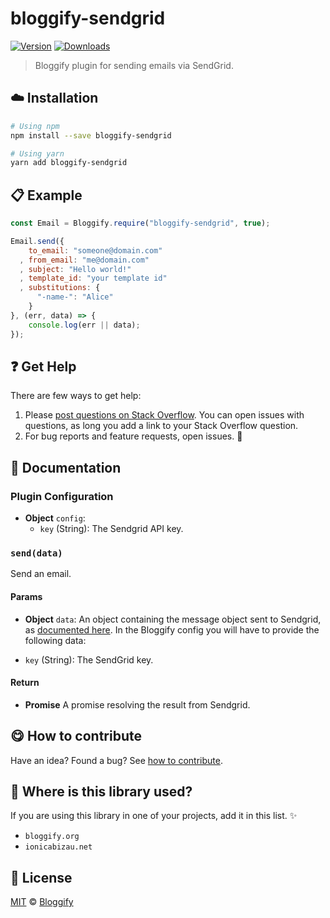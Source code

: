 <!-- Please do not edit this file. Edit the `blah` field in the `package.json` instead. If in doubt, open an issue. -->


















# bloggify-sendgrid

 [![Version](https://img.shields.io/npm/v/bloggify-sendgrid.svg)](https://www.npmjs.com/package/bloggify-sendgrid) [![Downloads](https://img.shields.io/npm/dt/bloggify-sendgrid.svg)](https://www.npmjs.com/package/bloggify-sendgrid)







> Bloggify plugin for sending emails via SendGrid.

















## :cloud: Installation

```sh
# Using npm
npm install --save bloggify-sendgrid

# Using yarn
yarn add bloggify-sendgrid
```













## :clipboard: Example



```js
const Email = Bloggify.require("bloggify-sendgrid", true);

Email.send({
    to_email: "someone@domain.com"
  , from_email: "me@domain.com"
  , subject: "Hello world!"
  , template_id: "your template id"
  , substitutions: {
      "-name-": "Alice"
    }
}, (err, data) => {
    console.log(err || data);
});
```












## :question: Get Help

There are few ways to get help:



 1. Please [post questions on Stack Overflow](https://stackoverflow.com/questions/ask). You can open issues with questions, as long you add a link to your Stack Overflow question.
 2. For bug reports and feature requests, open issues. :bug:







## :memo: Documentation


### Plugin Configuration

- **Object** `config`:
  - `key` (String): The Sendgrid API key.

### `send(data)`
Send an email.

#### Params

- **Object** `data`: An object containing the message object sent to Sendgrid, as [documented here](https://github.com/sendgrid/sendgrid-nodejs/blob/master/packages/mail/USE_CASES.md).
In the Bloggify config you will have to provide the following data:

 - `key` (String): The SendGrid key.

#### Return
- **Promise** A promise resolving the result from Sendgrid.














## :yum: How to contribute
Have an idea? Found a bug? See [how to contribute][contributing].
















## :dizzy: Where is this library used?
If you are using this library in one of your projects, add it in this list. :sparkles:

 - `bloggify.org`
 - `ionicabizau.net`











## :scroll: License

[MIT][license] © [Bloggify][website]






[license]: /LICENSE
[website]: https://bloggify.org
[contributing]: /CONTRIBUTING.md
[docs]: /DOCUMENTATION.md
